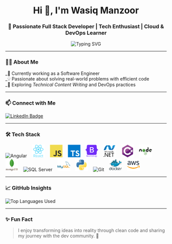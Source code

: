 <h1 align="center">Hi 👋, I'm Wasiq Manzoor</h1>
<h3 align="center">🚀 Passionate Full Stack Developer | Tech Enthusiast | Cloud & DevOps Learner</h3>


<p align="center">
  <img src="https://readme-typing-svg.herokuapp.com?font=Fira+Code&duration=3000&pause=500&color=58A6FF&width=435&lines=Full+Stack+Developer;Backend+%7C+.NET+%7C+Node.js;Frontend+%7C+React+%7C+Angular;Cloud+%7C+Docker+%7C+AWS;Tech+Content+Writer+%F0%9F%93%9D" alt="Typing SVG" />
</p>

---

### 🧑‍💻 About Me
 _🔭 Currently working as a Software Engineer  
 _💡 Passionate about solving real-world problems with efficient code  
 _🌱 Exploring *Technical Content Writing* and DevOps practices  


---

### 📫 Connect with Me

<p align="left">
  <a href="https://linkedin.com/in/wasiqmanzoor1" target="_blank">
    <img src="https://img.shields.io/badge/LinkedIn-Connect-blue?style=for-the-badge&logo=linkedin" alt="LinkedIn Badge"/>
  </a>
</p>

---

### 🛠️ Tech Stack

<p align="left">
  <img src="https://angular.io/assets/images/logos/angular/angular.svg" alt="Angular" width="40" height="40" />
  &nbsp;&nbsp;
  <img src="https://raw.githubusercontent.com/devicons/devicon/master/icons/react/react-original-wordmark.svg" alt="React" width="40" height="40" />
  &nbsp;&nbsp;
  <img src="https://raw.githubusercontent.com/devicons/devicon/master/icons/javascript/javascript-original.svg" alt="JavaScript" width="40" height="40" />
  &nbsp;&nbsp;
  <img src="https://raw.githubusercontent.com/devicons/devicon/master/icons/typescript/typescript-original.svg" alt="TypeScript" width="40" height="40" />
  &nbsp;&nbsp;
  <img src="https://raw.githubusercontent.com/devicons/devicon/master/icons/bootstrap/bootstrap-plain-wordmark.svg" alt="Bootstrap" width="40" height="40" />
  &nbsp;&nbsp;
  <img src="https://raw.githubusercontent.com/devicons/devicon/master/icons/dot-net/dot-net-original-wordmark.svg" alt=".NET" width="40" height="40" />
  &nbsp;&nbsp;
  <img src="https://raw.githubusercontent.com/devicons/devicon/master/icons/csharp/csharp-original.svg" alt="C#" width="40" height="40" />
  &nbsp;&nbsp;
  <img src="https://raw.githubusercontent.com/devicons/devicon/master/icons/nodejs/nodejs-original-wordmark.svg" alt="Node.js" width="40" height="40" />
  &nbsp;&nbsp;
  <img src="https://raw.githubusercontent.com/devicons/devicon/master/icons/mongodb/mongodb-original-wordmark.svg" alt="MongoDB" width="40" height="40" />
  &nbsp;&nbsp;
  <img src="https://www.svgrepo.com/show/303229/microsoft-sql-server-logo.svg" alt="SQL Server" width="40" height="40" />
  &nbsp;&nbsp;
  <img src="https://raw.githubusercontent.com/devicons/devicon/master/icons/mysql/mysql-original-wordmark.svg" alt="MySQL" width="40" height="40" />
  &nbsp;&nbsp;
  <img src="https://raw.githubusercontent.com/devicons/devicon/master/icons/python/python-original.svg" alt="Python" width="40" height="40" />
  &nbsp;&nbsp;
  <img src="https://www.vectorlogo.zone/logos/git-scm/git-scm-icon.svg" alt="Git" width="40" height="40" />
  &nbsp;&nbsp;
  <img src="https://raw.githubusercontent.com/devicons/devicon/master/icons/docker/docker-original-wordmark.svg" alt="Docker" width="40" height="40" />
  &nbsp;&nbsp;
  <img src="https://raw.githubusercontent.com/devicons/devicon/master/icons/amazonwebservices/amazonwebservices-original-wordmark.svg" alt="AWS" width="40" height="40" />
</p>

---

### 📈 GitHub Insights

<p align="left">
  <img src="https://github-readme-stats.vercel.app/api/top-langs/?username=wasiqmanzoor90&layout=compact&theme=tokyonight&hide_border=true&langs_count=8" alt="Top Languages Used" />
</p>

---

### ✨ Fun Fact  
> I enjoy transforming ideas into reality through clean code and sharing my journey with the dev community. 🚀

